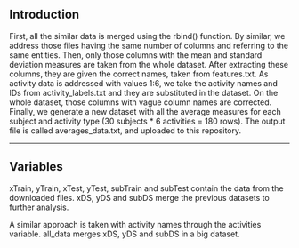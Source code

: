 Introduction
------------------
First, all the similar data is merged using the rbind() function. By similar, we address those files having the same number of columns and referring to the same entities.
Then, only those columns with the mean and standard deviation measures are taken from the whole dataset. After extracting these columns, they are given the correct names, taken from features.txt.
As activity data is addressed with values 1:6, we take the activity names and IDs from activity_labels.txt and they are substituted in the dataset.
On the whole dataset, those columns with vague column names are corrected.
Finally, we generate a new dataset with all the average measures for each subject and activity type (30 subjects * 6 activities = 180 rows). The output file is called averages_data.txt, and uploaded to this repository.


-----------------------------------------------
Variables
------------------

xTrain, yTrain, xTest, yTest, subTrain and subTest contain the data from the downloaded files.
xDS, yDS and subDS merge the previous datasets to further analysis.

A similar approach is taken with activity names through the activities variable.
all_data merges xDS, yDS and subDS in a big dataset.

